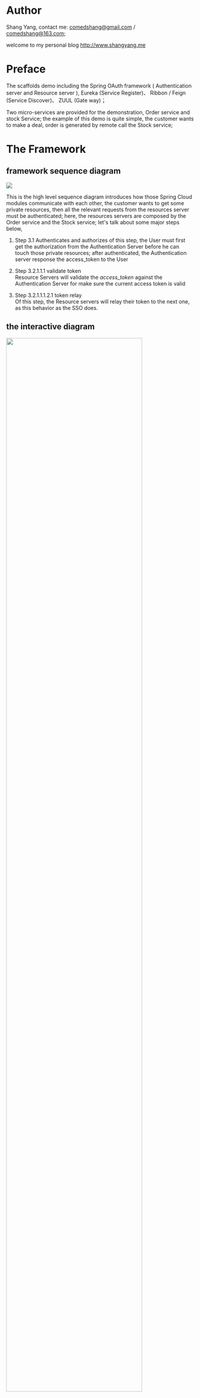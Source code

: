 # Author

Shang Yang, contact me: comedshang@gmail.com / comedshang@163.com; 

welcome to my personal blog http://www.shangyang.me

# Preface

The scaffolds demo including the Spring OAuth framework ( Authentication server and Resource server ), Eureka (Service Register)、 Ribbon / Feign (Service Discover)、
ZUUL (Gate way)；

Two micro-services are provided for the demonstration, Order service and stock Service; the example of this demo is quite simple, the customer wants to make a deal, order is 
generated by remote call the Stock service; 

# The Framework

## framework sequence diagram

 ![](sequence-diagram.png)

This is the high level sequence diagram introduces how those Spring Cloud modules communicate with each other, the customer wants to get some private resources, then all the relevant requests from 
the resources server must be authenticated; here, the resources servers are composed by the Order service and the Stock service; let's talk about some major steps below,

1. Step 3.1 Authenticates and authorizes
   of this step, the User must first get the authorization from the Authentication Server before he can touch those private resources; 
   after authenticated, the Authentication server response the access_token to the User

2. Step 3.2.1.1.1 validate token  
   Resource Servers will validate the _access\_token_ against the Authentication Server for make sure the current access token is valid

3. Step 3.2.1.1.1.2.1 token relay   
   Of this step, the Resource servers will relay their token to the next one, as this behavior as the SSO does. 

## the interactive diagram

<img src="interactive-diagram.png" width="85%" height="85%" />

This was the most simplest interactive diagram shows on a user how to get interact with the infrastructure to get the private resources,
it clears shows that, the user request is routed by the Gateway ZUUL to the destination micro-service A, then A uses the Ribbon or Feign to remote
call the remote service B, and also, all the inner request to the resource services A and B are protected by the Authentication server that's OAuth2  

## the sequence diagram 

<img src="demo-sequence-diagram.png" width="90%" height="90%" />
 
The sequence diagram is made up focus on the business flow not the functional call, and it clearly shows how the micro-service Order interact with the Stock.

## server ports information

| Service          | Port          | 
|:----------------:|:-------------:|
| Gateway          | 8000		   |
| Authentication   | 9999      	   |
| Service Register | 1111          |
| Order Service	   | 2000          |
| Stock Service    | 3000          |

# the current version

the current version uses the mysql as the database to store the user and client authorization information including the user credentials, access\_token, refresh\_token, the client credentials and so on.... 

## how set up the database

create a schema named _myoauth_ on your local mysql server, all the database schema scripts are stored in sub project authentication-server, source path src/main/resources/schema.sql, 
what the only thing that you need to do is just create your schema, and tables will be automatically created since the Authentication Server get started.

And the database configuration is in _application.yml_ of sub project authentication-service.

## start the test case

test cases are defined in org.shangyang.springcloud.client.ClientTest.java, two major test cases are provided, get the order and post the order, are made by RestTemplate you can refer to; 

# contact me

comedshang@gmail.com
comedshang@163.com

微信: comedsh

# 前言

一个完整的微服务架构设计框架代码，包含 Spring OAuth 框架（包含 Authentication Server and Resource Server），服务注册组件(Service Register)和服务发现组件(Service Discover)，以及网关(ZUUL)；本示例以
一个非常简单的例子进行描述，由 Order 微服务远程调用 Stock 微服务完成订单流程，整个过程通过 OAuth 进行验证，Order 和 Stock 微服务作为 Resource Service，调用它们的相关资源必须有足够的权限； 

## 设计

参考[The Framework](#the-framework)

# 数据库

当前版本，Client 和 用户的认证信息包括 access_token, refresh_token 等等都是存储在 mysql 数据库中的；下面将简要的描述如何搭建数据库

在本地数据库中创建名为 _myoauth_ 的 schema，数据库表的创建文件在子工程 authentication-server 的 source path src/main/resources/schema.sql 中；

# Reference

更多的详细介绍可参见我的私人博客 Spring Cloud 系列，http://www.shangyang.me/categories/计算机科学与技术/Spring/Cloud/ 正不断更新中...